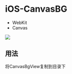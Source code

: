 # iOS-CanvasBG
* WebKit
* Canvas

![](http://i.niupic.com/images/2017/08/28/cD8enP.gif)

## 用法
将CanvasBgView复制到目录下

